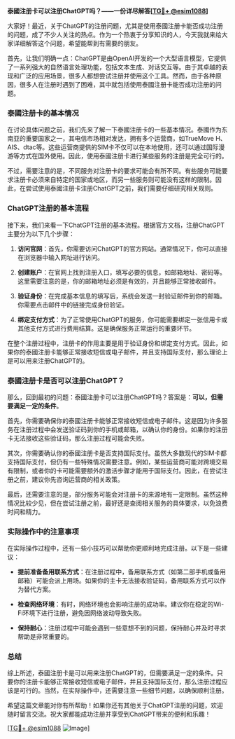 **泰國注册卡可以注册ChatGPT吗？——一份详尽解答[[TG💪+ @esim1088](https://t.me/s/esim1088)]**

大家好！最近，关于ChatGPT的注册问题，尤其是使用泰國注册卡能否成功注册的问题，成了不少人关注的热点。作为一个热衷于分享知识的人，今天我就来给大家详细解答这个问题，希望能帮到有需要的朋友。

首先，让我们明确一点：ChatGPT是由OpenAI开发的一个大型语言模型，它提供了一系列强大的自然语言处理功能，包括文本生成、对话交互等。由于其卓越的表现和广泛的应用场景，很多人都想尝试注册并使用这个工具。然而，由于各种原因，很多人在注册时遇到了困难，其中就包括使用泰國注册卡能否成功注册的问题。

### 泰國注册卡的基本情况

在讨论具体问题之前，我们先来了解一下泰國注册卡的一些基本情况。泰國作为东南亚的重要国家之一，其电信市场相对发达，拥有多个运营商，如TrueMove H、AIS、dtac等。这些运营商提供的SIM卡不仅可以在本地使用，还可以通过国际漫游等方式在国外使用。因此，使用泰國注册卡进行某些服务的注册是完全可行的。

不过，需要注意的是，不同服务对注册卡的要求可能会有所不同。有些服务可能要求注册卡必须来自特定的国家或地区，而另一些服务则可能没有这样的限制。因此，在尝试使用泰國注册卡注册ChatGPT之前，我们需要仔细研究相关规则。

### ChatGPT注册的基本流程

接下来，我们来看一下ChatGPT注册的基本流程。根据官方文档，注册ChatGPT主要分为以下几个步骤：

1. **访问官网**：首先，你需要访问ChatGPT的官方网站。通常情况下，你可以直接在浏览器中输入网址进行访问。
   
2. **创建账户**：在官网上找到注册入口，填写必要的信息，如邮箱地址、密码等。这里需要注意的是，你的邮箱地址必须是有效的，并且能够正常接收邮件。

3. **验证身份**：在完成基本信息的填写后，系统会发送一封验证邮件到你的邮箱。你需要点击邮件中的链接完成身份验证。

4. **绑定支付方式**：为了正常使用ChatGPT的服务，你可能需要绑定一张信用卡或其他支付方式进行费用结算。这是确保服务正常运行的重要环节。

在整个注册过程中，注册卡的作用主要是用于验证身份和绑定支付方式。因此，如果你的泰國注册卡能够正常接收短信或电子邮件，并且支持国际支付，那么理论上是可以用来注册ChatGPT的。

### 泰國注册卡是否可以注册ChatGPT？

那么，回到最初的问题：泰國注册卡可以注册ChatGPT吗？答案是：**可以，但需要满足一定的条件**。

首先，你需要确保你的泰國注册卡能够正常接收短信或电子邮件。这是因为许多服务在注册过程中会发送验证码到你的手机或邮箱，以确认你的身份。如果你的注册卡无法接收这些验证码，那么注册过程可能会失败。

其次，你需要确认你的泰國注册卡是否支持国际支付。虽然大多数现代的SIM卡都支持国际支付，但仍有一些特殊情况需要注意。例如，某些运营商可能对跨境交易有限制，或者你的卡可能需要额外的激活步骤才能用于国际支付。因此，在尝试注册之前，建议你先咨询运营商的相关政策。

最后，还需要注意的是，部分服务可能会对注册卡的来源地有一定限制。虽然这种情况比较少见，但在尝试注册之前，最好还是查阅相关服务的具体要求，以免浪费时间和精力。

### 实际操作中的注意事项

在实际操作过程中，还有一些小技巧可以帮助你更顺利地完成注册。以下是一些建议：

- **提前准备备用联系方式**：在注册过程中，备用联系方式（如第二部手机或备用邮箱）可能会派上用场。如果你的主卡无法接收验证码，备用联系方式可以作为替代方案。
  
- **检查网络环境**：有时，网络环境也会影响注册的成功率。建议你在稳定的Wi-Fi环境下进行注册，避免因网络波动导致失败。

- **保持耐心**：注册过程中可能会遇到一些意想不到的问题，保持耐心并及时寻求帮助是非常重要的。

### 总结

综上所述，泰國注册卡是可以用来注册ChatGPT的，但需要满足一定的条件。只要你的注册卡能够正常接收短信或电子邮件，并且支持国际支付，那么注册过程应该是可行的。当然，在实际操作中，还需要注意一些细节问题，以确保顺利注册。

希望这篇文章能对你有所帮助！如果你还有其他关于ChatGPT注册的问题，欢迎随时留言交流。祝大家都能成功注册并享受到ChatGPT带来的便利和乐趣！

[[TG💪+ @esim1088](https://t.me/s/esim1088) ![Image](https://i.postimg.cc/4NQfJmqS/Snipaste-2025-05-13-00-14-12.png)]